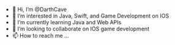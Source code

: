- 👋 Hi, I’m @DarthCave
- 👀 I’m interested in Java, Swift, and Game Development on IOS
- 🌱 I’m currently learning Java and Web APIs
- 💞️ I’m looking to collaborate on IOS game development
- 📫 How to reach me ...

<!---
DarthCave/DarthCave is a ✨ special ✨ repository because its `README.md` (this file) appears on your GitHub profile.
You can click the Preview link to take a look at your changes.
--->
